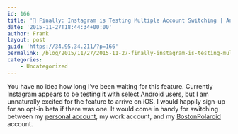 ```yaml
---
id: 166
title: '🔗 Finally: Instagram is Testing Multiple Account Switching | Android Police'
date: '2015-11-27T18:44:34+00:00'
author: Frank
layout: post
guid: 'https://34.95.34.211/?p=166'
permalink: /blog/2015/11/27/2015-11-27-finally-instagram-is-testing-multiple-account-switching-android-police/
categories:
    - Uncategorized
---
```


You have no idea how long I’ve been waiting for this feature. Currently Instagram appears to be testing it with select Android users, but I am unnaturally excited for the feature to arrive on iOS. I would happily sign-up for an opt-in beta if there was one. It would come in handy for switching between my [personal account](http://Instagram.com/FrankRamblings), my work account, and my [BostonPolaroid](http://instagram.com/bostonpolaroid) account.

<div class="
          image-block-outer-wrapper
          layout-caption-below
          design-layout-inline
          
          
          
        " data-test="image-block-inline-outer-wrapper"><figure class="
              sqs-block-image-figure
              intrinsic
            " style="max-width:900px;"><div class="image-block-wrapper" data-animation-override="" data-animation-role="image"><div class="sqs-image-shape-container-element
              
          
        
              has-aspect-ratio
            " style="
                position: relative;
                
                  padding-bottom:50%;
                
                overflow: hidden;
              "><noscript>![image.jpg](https://images.squarespace-cdn.com/content/v1/5070e334e4b00907bc18faef/1448647216197-3E6QBT1376TO93R6K40C/image.jpg)</noscript>![image.jpg](https://images.squarespace-cdn.com/content/v1/5070e334e4b00907bc18faef/1448647216197-3E6QBT1376TO93R6K40C/image.jpg)</div></div></figure></div>Instagram Starts Rolling Out Multiple Account Support On Android | [Android Police](http://www.androidpolice.com/2015/11/27/this-is-actual-news-instagram-starts-rolling-out-multiple-account-support-on-android/)